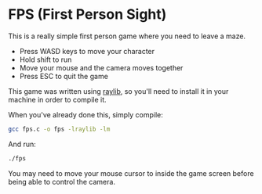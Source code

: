 # FPS (First Person Sight)

This is a really simple first person game where you need to leave a maze.

- Press WASD keys to move your character
- Hold shift to run
- Move your mouse and the camera moves together
- Press ESC to quit the game

This game was written using [raylib](https://www.raylib.com/), so you'll need to install it in your machine in order to compile it.

When you've already done this, simply compile:
```sh
gcc fps.c -o fps -lraylib -lm
```

And run:
```sh
./fps
```

You may need to move your mouse cursor to inside the game screen before being able to control the camera.
